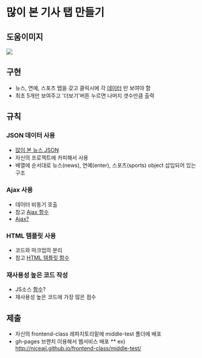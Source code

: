 
# 많이 본 기사 탭 만들기

## 도움이미지

![](http://i.imgur.com/lvNdqFz.png)

## 구현

* 뉴스, 연예, 스포츠 탭을 갖고 클릭시에 각 [데이터](https://github.com/niceaji/javascript-study/blob/gh-pages/doc/etc/manynews.js) 만 보여야 함
* 최초 5개만 보여주고 '더보기'버튼 누르면 나머지 갯수만큼 출력


## 규칙

### JSON 데이터 사용

* [많이 본 뉴스 JSON](https://github.com/niceaji/javascript-study/blob/gh-pages/doc/etc/manynews.js) 
* 자신의 프로젝트에 카피해서 사용
* 배열에 순서대로 뉴스(news), 연예(enter), 스포츠(sports) object 삽입되어 있는 구조 

### Ajax 사용

* 데이터 비동기 호출 
* 참고 [Ajax 함수](https://github.com/niceaji/javascript-study/blob/gh-pages/frontend-class/2014/app.js#L23-L37)
* [Ajax?](https://github.com/niceaji/javascript-study/blob/gh-pages/doc/ajax.md)

### HTML 템플릿 사용

* 코드와 마크업의 분리
* 참고 [HTML 템플릿 함수](https://github.com/niceaji/javascript-study/blob/gh-pages/frontend-class/2014/app.js#L3-L21)


### 재사용성 높은 코드 작성

* JS소스 [함수](https://github.com/niceaji/javascript-study/blob/gh-pages/doc/basic.md)?
* 재사용성 높은 코드에 가장 많은 점수 



## 제출

* 자신의 frontend-class 레파지토리밑에 middle-test 폴더에 배포
* gh-pages 브랜치 이용해서 웹서비스 배포 
** ex) http://niceaji.github.io/frontend-class/middle-test/